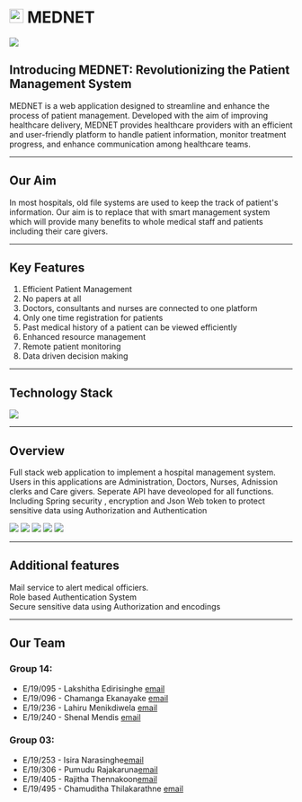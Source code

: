 # <img src="https://github.com/cepdnaclk/e19-co225-In-Patient-Management-System-For-a-Hospital/assets/115539769/d752c594-f20a-4a1a-9734-7748f4f3001b" width="25" height="25" /> MEDNET 

<img src ="https://github.com/cepdnaclk/e19-co225-In-Patient-Management-System-For-a-Hospital/assets/115687865/b54f58ae-9f19-4d16-9181-797d13343fb4"
/>

## Introducing MEDNET: Revolutionizing the Patient Management System

MEDNET is a web application designed to streamline and enhance the process of patient management. Developed with the aim of improving healthcare delivery, MEDNET provides healthcare providers with an efficient and user-friendly platform to handle patient information, monitor treatment progress, and enhance communication among healthcare teams.

---

## Our Aim
In most hospitals, old file systems are used to keep the track of patient's information. Our aim is to replace that with smart management system which will provide many benefits to whole medical staff and patients including their care givers.

---

## Key Features
1. Efficient Patient Management
2. No papers at all
3. Doctors, consultants and nurses are connected to one platform
4. Only one time registration for patients
5. Past medical history of a patient can be viewed efficiently
6. Enhanced resource management
7. Remote patient monitoring
8. Data driven decision making

---

## Technology Stack

<img src="https://github.com/cepdnaclk/e19-co225-In-Patient-Management-System-For-a-Hospital/assets/115539769/c33824cf-f8bc-4ed5-8e7a-a895df587c5b" />


---
## Overview
Full stack web application to implement a hospital management system. Users in this applications are Administration, Doctors, Nurses, Adnission clerks and Care givers. Seperate API have deveoloped for all functions. Including Spring security , encryption and Json Web token to protect sensitive data using Authorization and Authentication

<img src ="https://github.com/cepdnaclk/e19-co225-In-Patient-Management-System-For-a-Hospital/assets/115687865/3cae6c87-0cf2-41df-b7f3-8f0f29b68bb5" />
<img src ="https://github.com/cepdnaclk/e19-co225-In-Patient-Management-System-For-a-Hospital/assets/115687865/0f62b7b2-85e2-4ab5-ba8f-4b3967f17a8c" />
<img src ="https://github.com/cepdnaclk/e19-co225-In-Patient-Management-System-For-a-Hospital/assets/115687865/8886dfb6-b613-461f-b6cd-d625d76e3553" />
<img src ="https://github.com/cepdnaclk/e19-co225-In-Patient-Management-System-For-a-Hospital/assets/115687865/871f185a-ce69-4bfc-8eab-d8f723ea8e89" />


<img src ="https://github.com/cepdnaclk/e19-co225-In-Patient-Management-System-For-a-Hospital/assets/115539769/19c1975d-8d17-4130-b9cd-c4b0c8de0ce4" />



---

## Additional features
Mail service to alert medical officiers.<br>
Role based Authentication System<br>
Secure sensitive data using Authorization and encodings


---



## Our Team

### Group 14:
* E/19/095 - Lakshitha Edirisinghe <a href="e19095@eng.pdn.ac.lk">email</a>
* E/19/096 - Chamanga Ekanayake <a href="e19096@eng.pdn.ac.lk">email</a>
* E/19/236 - Lahiru Menikdiwela <a href="e19236@eng.pdn.ac.lk">email</a>
* E/19/240 - Shenal Mendis <a href="e19240@eng.pdn.ac.lk">email</a>

### Group 03:
* E/19/253 - Isira Narasinghe<a href="e19253@eng.pdn.ac.lk">email</a>
* E/19/306 - Pumudu Rajakaruna<a href="e19306@eng.pdn.ac.lk">email</a>
* E/19/405 - Rajitha Thennakoon<a href="e19405@eng.pdn.ac.lk">email</a>
* E/19/495 - Chamuditha Thilakarathne <a href="e19495@eng.pdn.ac.lk">email</a>

